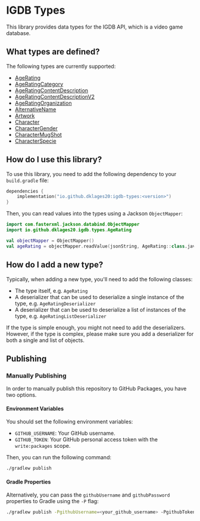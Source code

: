 # IGDB Types

This library provides data types for the IGDB API, which is a video game database.

## What types are defined?

The following types are currently supported:

- [AgeRating](https://api-docs.igdb.com/#age-rating)
- [AgeRatingCategory](https://api-docs.igdb.com/#age-rating-category)
- [AgeRatingContentDescription](https://api-docs.igdb.com/#age-rating-content-description)
- [AgeRatingContentDescriptionV2](https://api-docs.igdb.com/#age-rating-content-description-v2)
- [AgeRatingOrganization](https://api-docs.igdb.com/#age-rating-organization)
- [AlternativeName](https://api-docs.igdb.com/#alternative-name)
- [Artwork](https://api-docs.igdb.com/#artwork)
- [Character](https://api-docs.igdb.com/#character)
- [CharacterGender](https://api-docs.igdb.com/#character-gender)
- [CharacterMugShot](https://api-docs.igdb.com/#character-mug-shot)
- [CharacterSpecie](https://api-docs.igdb.com/#character-specie)

## How do I use this library?

To use this library, you need to add the following dependency to your `build.gradle` file:

```kotlin
dependencies {
    implementation("io.github.dklages20:igdb-types:<version>")
}
```

Then, you can read values into the types using a Jackson `ObjectMapper`:

```kotlin
import com.fasterxml.jackson.databind.ObjectMapper
import io.github.dklages20.igdb.types.AgeRating

val objectMapper = ObjectMapper()
val ageRating = objectMapper.readValue(jsonString, AgeRating::class.java)
```

## How do I add a new type?

Typically, when adding a new type, you'll need to add the following classes:

- The type itself, e.g. `AgeRating`
- A deserializer that can be used to deserialize a single instance of the type, e.g. `AgeRatingDeserializer`
- A deserializer that can be used to deserialize a list of instances of the type, e.g. `AgeRatingListDeserializer`

If the type is simple enough, you might not need to add the deserializers. However, if the type is complex, please make sure you add a deserializer for both a single and list of objects.

## Publishing

### Manually Publishing

In order to manually publish this repository to GitHub Packages, you have two options.

#### Environment Variables

You should set the following environment variables:

- `GITHUB_USERNAME`: Your GitHub username.
- `GITHUB_TOKEN`: Your GitHub personal access token with the `write:packages` scope.

Then, you can run the following command:

```bash
./gradlew publish
```

#### Gradle Properties

Alternatively, you can pass the `githubUsername` and `githubPassword` properties to Gradle using the `-P` flag:

```bash
./gradlew publish -PgithubUsername=<your_github_username> -PgithubToken=<your_github_token>
```
